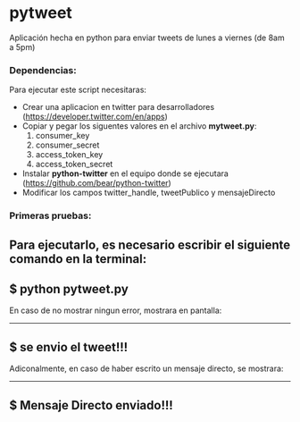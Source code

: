 # pytweet
Aplicación hecha en python para enviar tweets de lunes a viernes (de 8am a 5pm)

### Dependencias:

Para ejecutar este script necesitaras:
- Crear una aplicacion en twitter para desarrolladores (https://developer.twitter.com/en/apps)
- Copiar y pegar los siguentes valores en el archivo **mytweet.py**:
	1. consumer_key
    2. consumer_secret
    3. access_token_key
    4. access_token_secret
- Instalar **python-twitter** en el equipo donde se ejecutara (https://github.com/bear/python-twitter)
- Modificar los campos twitter_handle, tweetPublico y mensajeDirecto

### Primeras pruebas:

Para ejecutarlo, es necesario escribir el siguiente comando en la terminal:
---
$ python pytweet.py
---
En caso de no mostrar ningun error, mostrara en pantalla: 

---
$ se envio el tweet!!!
---

Adiconalmente, en caso de haber escrito un mensaje directo, se mostrara:

---
$ Mensaje Directo enviado!!!
---
